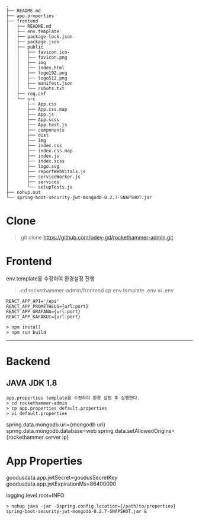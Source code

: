 ```
.
├── README.md
├── app.properties
├── frontend
│   ├── README.md
│   ├── env.template
│   ├── package-lock.json
│   ├── package.json
│   ├── public
│   │   ├── favicon.ico-
│   │   ├── favicon.png
│   │   ├── img
│   │   ├── index.html
│   │   ├── logo192.png
│   │   ├── logo512.png
│   │   ├── manifest.json
│   │   └── robots.txt
│   ├── req.cnf
│   └── src
│       ├── App.css
│       ├── App.css.map
│       ├── App.js
│       ├── App.scss
│       ├── App.test.js
│       ├── components
│       ├── dist
│       ├── img
│       ├── index.css
│       ├── index.css.map
│       ├── index.js
│       ├── index.scss
│       ├── logo.svg
│       ├── reportWebVitals.js
│       ├── serviceWorker.js
│       ├── services
│       └── setupTests.js
├── nohup.out
└── spring-boot-security-jwt-mongodb-0.2.7-SNAPSHOT.jar
```

# Clone
>git clone https://github.com/pdev-gd/rockethammer-admin.git

# Frontend
env.template를 수정하여 환경설정 진행
> cd rockethammer-admin/frontend
> cp env.template .env
> vi .env
```
REACT_APP_API='/api'
REACT_APP_PROMETHEUS={url:port}
REACT_APP_GRAFANA={url:port}
REACT_APP_KAFAKUI={url:port}
```
```
> npm install
> npm run build
```
---

# Backend
## JAVA JDK 1.8
```
app.properties template을 수정하여 환경 설정 후 실행한다.
> cd rockethammer-admin
> cp app.properties default.properties
> vi default.properties
```
spring.data.mongodb.uri={mongodb uri}
spring.data.mongodb.database=web
spring.data.setAllowedOrigins={rockethammer server ip}

# App Properties
goodusdata.app.jwtSecret=goodusSecretKey
goodusdata.app.jwtExpirationMs=86400000

logging.level.root=INFO

```
> nohup java -jar -Dspring.config.location={/path/to/properties} spring-boot-security-jwt-mongodb-0.2.7-SNAPSHOT.jar &
```